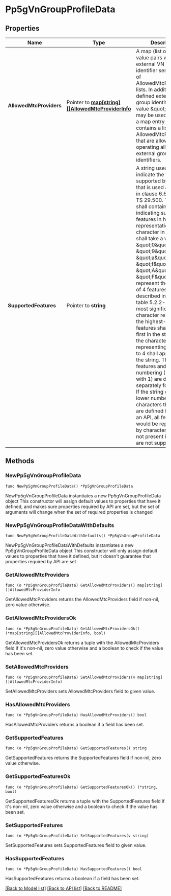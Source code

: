 # Pp5gVnGroupProfileData

## Properties

Name | Type | Description | Notes
------------ | ------------- | ------------- | -------------
**AllowedMtcProviders** | Pointer to [**map[string][]AllowedMtcProviderInfo**](array.md) | A map (list of key-value pairs where external VN group identifier serves as key) of AllowedMtcProviderInfo lists. In addition to defined external VN group identifier, the key value \&quot;ALL\&quot; may be used to identify a map entry which contains a list of AllowedMtcProviderInfo that are allowed operating all the external group identifiers. | [optional] 
**SupportedFeatures** | Pointer to **string** | A string used to indicate the features supported by an API that is used as defined in clause  6.6 in 3GPP TS 29.500. The string shall contain a bitmask indicating supported features in  hexadecimal representation Each character in the string shall take a value of \&quot;0\&quot; to \&quot;9\&quot;,  \&quot;a\&quot; to \&quot;f\&quot; or \&quot;A\&quot; to \&quot;F\&quot; and shall represent the support of 4 features as described in  table 5.2.2-3. The most significant character representing the highest-numbered features shall  appear first in the string, and the character representing features 1 to 4 shall appear last  in the string. The list of features and their numbering (starting with 1) are defined  separately for each API. If the string contains a lower number of characters than there are  defined features for an API, all features that would be represented by characters that are not  present in the string are not supported.  | [optional] 

## Methods

### NewPp5gVnGroupProfileData

`func NewPp5gVnGroupProfileData() *Pp5gVnGroupProfileData`

NewPp5gVnGroupProfileData instantiates a new Pp5gVnGroupProfileData object
This constructor will assign default values to properties that have it defined,
and makes sure properties required by API are set, but the set of arguments
will change when the set of required properties is changed

### NewPp5gVnGroupProfileDataWithDefaults

`func NewPp5gVnGroupProfileDataWithDefaults() *Pp5gVnGroupProfileData`

NewPp5gVnGroupProfileDataWithDefaults instantiates a new Pp5gVnGroupProfileData object
This constructor will only assign default values to properties that have it defined,
but it doesn't guarantee that properties required by API are set

### GetAllowedMtcProviders

`func (o *Pp5gVnGroupProfileData) GetAllowedMtcProviders() map[string][]AllowedMtcProviderInfo`

GetAllowedMtcProviders returns the AllowedMtcProviders field if non-nil, zero value otherwise.

### GetAllowedMtcProvidersOk

`func (o *Pp5gVnGroupProfileData) GetAllowedMtcProvidersOk() (*map[string][]AllowedMtcProviderInfo, bool)`

GetAllowedMtcProvidersOk returns a tuple with the AllowedMtcProviders field if it's non-nil, zero value otherwise
and a boolean to check if the value has been set.

### SetAllowedMtcProviders

`func (o *Pp5gVnGroupProfileData) SetAllowedMtcProviders(v map[string][]AllowedMtcProviderInfo)`

SetAllowedMtcProviders sets AllowedMtcProviders field to given value.

### HasAllowedMtcProviders

`func (o *Pp5gVnGroupProfileData) HasAllowedMtcProviders() bool`

HasAllowedMtcProviders returns a boolean if a field has been set.

### GetSupportedFeatures

`func (o *Pp5gVnGroupProfileData) GetSupportedFeatures() string`

GetSupportedFeatures returns the SupportedFeatures field if non-nil, zero value otherwise.

### GetSupportedFeaturesOk

`func (o *Pp5gVnGroupProfileData) GetSupportedFeaturesOk() (*string, bool)`

GetSupportedFeaturesOk returns a tuple with the SupportedFeatures field if it's non-nil, zero value otherwise
and a boolean to check if the value has been set.

### SetSupportedFeatures

`func (o *Pp5gVnGroupProfileData) SetSupportedFeatures(v string)`

SetSupportedFeatures sets SupportedFeatures field to given value.

### HasSupportedFeatures

`func (o *Pp5gVnGroupProfileData) HasSupportedFeatures() bool`

HasSupportedFeatures returns a boolean if a field has been set.


[[Back to Model list]](../README.md#documentation-for-models) [[Back to API list]](../README.md#documentation-for-api-endpoints) [[Back to README]](../README.md)


